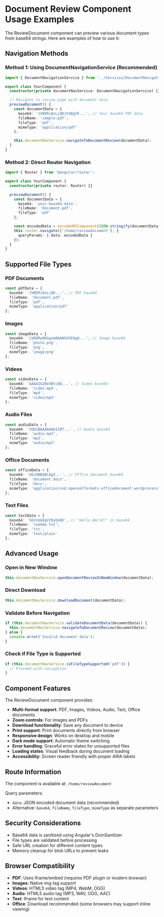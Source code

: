 # Document Review Component Usage Examples

The ReviewDocument component can preview various document types from base64 strings. Here are examples of how to use it:

## Navigation Methods

### Method 1: Using DocumentNavigationService (Recommended)

```typescript
import { DocumentNavigationService } from '../Services/DocumentNavigation/document-navigation.service';

export class YourComponent {
  constructor(private documentNavService: DocumentNavigationService) {}

  // Navigate to review page with document data
  previewDocument() {
    const documentData = {
      base64: 'JVBERi0xLjQKJYGBgYE...', // Your base64 PDF data
      fileName: 'sample.pdf',
      fileType: 'pdf',
      mimeType: 'application/pdf'
    };

    this.documentNavService.navigateToDocumentReview(documentData);
  }
}
```

### Method 2: Direct Router Navigation

```typescript
import { Router } from '@angular/router';

export class YourComponent {
  constructor(private router: Router) {}

  previewDocument() {
    const documentData = {
      base64: 'your-base64-data',
      fileName: 'document.pdf',
      fileType: 'pdf'
    };

    const encodedData = encodeURIComponent(JSON.stringify(documentData));
    this.router.navigate(['/home/reviewdocument'], {
      queryParams: { data: encodedData }
    });
  }
}
```

## Supported File Types

### PDF Documents
```typescript
const pdfData = {
  base64: 'JVBERi0xLjQK...', // PDF base64
  fileName: 'document.pdf',
  fileType: 'pdf',
  mimeType: 'application/pdf'
};
```

### Images
```typescript
const imageData = {
  base64: 'iVBORw0KGgoAAAANSUhEUgA...', // Image base64
  fileName: 'photo.png',
  fileType: 'png',
  mimeType: 'image/png'
};
```

### Videos
```typescript
const videoData = {
  base64: 'AAAAIGZ0eXBtcDQ...', // Video base64
  fileName: 'video.mp4',
  fileType: 'mp4',
  mimeType: 'video/mp4'
};
```

### Audio Files
```typescript
const audioData = {
  base64: 'SUQzBAAAAAAAI1RT...', // Audio base64
  fileName: 'audio.mp3',
  fileType: 'mp3',
  mimeType: 'audio/mp3'
};
```

### Office Documents
```typescript
const officeData = {
  base64: 'UEsDBBQACAgI...', // Office document base64
  fileName: 'document.docx',
  fileType: 'docx',
  mimeType: 'application/vnd.openxmlformats-officedocument.wordprocessingml.document'
};
```

### Text Files
```typescript
const textData = {
  base64: 'SGVsbG8gV29ybGQh', // "Hello World!" in base64
  fileName: 'readme.txt',
  fileType: 'txt',
  mimeType: 'text/plain'
};
```

## Advanced Usage

### Open in New Window
```typescript
this.documentNavService.openDocumentReviewInNewWindow(documentData);
```

### Direct Download
```typescript
this.documentNavService.downloadDocument(documentData);
```

### Validate Before Navigation
```typescript
if (this.documentNavService.validateDocumentData(documentData)) {
  this.documentNavService.navigateToDocumentReview(documentData);
} else {
  console.error('Invalid document data');
}
```

### Check if File Type is Supported
```typescript
if (this.documentNavService.isFileTypeSupported('pdf')) {
  // Proceed with navigation
}
```

## Component Features

The ReviewDocument component provides:

- **Multi-format support**: PDF, Images, Videos, Audio, Text, Office documents
- **Zoom controls**: For images and PDFs
- **Download functionality**: Save any document to device
- **Print support**: Print documents directly from browser
- **Responsive design**: Works on desktop and mobile
- **Dark mode support**: Automatic theme switching
- **Error handling**: Graceful error states for unsupported files
- **Loading states**: Visual feedback during document loading
- **Accessibility**: Screen reader friendly with proper ARIA labels

## Route Information

The component is available at: `/home/reviewdocument`

Query parameters:
- `data`: JSON encoded document data (recommended)
- Alternative: `base64`, `fileName`, `fileType`, `mimeType` as separate parameters

## Security Considerations

- Base64 data is sanitized using Angular's DomSanitizer
- File types are validated before processing
- Safe URL creation for different content types
- Memory cleanup for blob URLs to prevent leaks

## Browser Compatibility

- **PDF**: Uses iframe/embed (requires PDF plugin or modern browser)
- **Images**: Native img tag support
- **Videos**: HTML5 video tag (MP4, WebM, OGG)
- **Audio**: HTML5 audio tag (MP3, WAV, OGG, AAC)
- **Text**: Iframe for text content
- **Office**: Download recommended (some browsers may support inline viewing)
